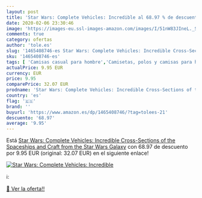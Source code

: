 ```yaml
---
layout: post
title: 'Star Wars: Complete Vehicles: Incredible al 68.97 % de descuento'
date: 2020-02-06 23:30:46
image: 'https://images-eu.ssl-images-amazon.com/images/I/51nW83JIneL._SL400_.jpg'
comments: true
category: ofertas
author: 'tole.es'
slug: '1465408746-es Star Wars: Complete Vehicles: Incredible Cross-Sections of...'
sku: '1465408746-es'
tags: [ 'Camisas casual para hombre','Camisetas, polos y camisas para hombre','Cubertería, Vajilla y Cristalería','Hogar y cocina','Piezas de vajilla','Ropa','Ropa para hombre','Tazas','Tazas de té', ]
actualPrice: 9.95 EUR
currency: EUR
price: 9.95
comparePrice: 32.07 EUR
prodname: 'Star Wars: Complete Vehicles: Incredible Cross-Sections of the Spaceships and Craft from the Star Wars Galaxy'
country: 'es'
flag: '🇪🇸'
brand: ''
buyurl: 'https://www.amazon.es/dp/1465408746/?tag=tolees-21'
descuento: '68.97'
average: '9.95'
---
```


Está [Star Wars: Complete Vehicles: Incredible Cross-Sections of the Spaceships and Craft from the Star Wars Galaxy](https://www.amazon.es/dp/1465408746/?tag=tolees-21) con 68.97 de descuento por 9.95 EUR (original: 32.07 EUR) en el siguiente enlace!

[![Star Wars: Complete Vehicles: Incredible](https://images-eu.ssl-images-amazon.com/images/I/51nW83JIneL._SL400_.jpg)](https://www.amazon.es/dp/1465408746/?tag=tolees-21)

ℹ️:


[🛒 Ver la oferta!!](https://www.amazon.es/dp/1465408746/?tag=tolees-21)
